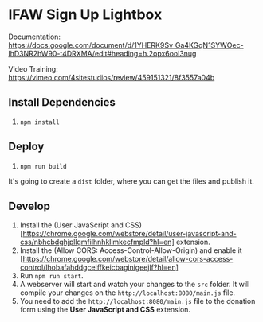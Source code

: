 # IFAW Sign Up Lightbox

Documentation: https://docs.google.com/document/d/1YHERK9Sv_Ga4KGqN1SYWOec-lhD3NR2hW90-t4DRXMA/edit#heading=h.2opx6ool3nug

Video Training: https://vimeo.com/4sitestudios/review/459151321/8f3557a04b

## Install Dependencies

1. `npm install`

## Deploy

1. `npm run build`

It's going to create a `dist` folder, where you can get the files and publish it.

## Develop

1. Install the (User JavaScript and CSS)[https://chrome.google.com/webstore/detail/user-javascript-and-css/nbhcbdghjpllgmfilhnhkllmkecfmpld?hl=en] extension.
2. Install the (Allow CORS: Access-Control-Allow-Origin) and enable it [https://chrome.google.com/webstore/detail/allow-cors-access-control/lhobafahddgcelffkeicbaginigeejlf?hl=en]
3. Run `npm run start`.
4. A webserver will start and watch your changes to the `src` folder. It will compile your changes on the `http://localhost:8080/main.js` file.
5. You need to add the `http://localhost:8080/main.js` file to the donation form using the **User JavaScript and CSS** extension.
